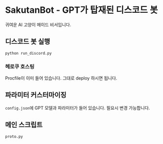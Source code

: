 # SakutanBot - GPT가 탑재된 디스코드 봇

귀여운 AI 고양이 메이드 비서입니다.
                                                                                                                                                                                
## 디스코드 봇 실행

 `python run_discord.py`

### 헤로쿠 호스팅

 Procfile이 이미 들어 있습니다. 그대로 deploy 하시면 됩니다.

## 파라미터 커스터마이징

 `config.json`에 GPT 모델과 파라미터가 들어 있습니다. 필요시 변경 가능합니다.

## 메인 스크립트

 `proto.py`

